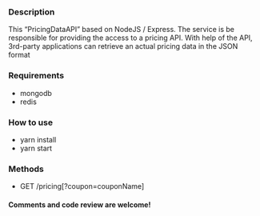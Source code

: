 ### Description

This “PricingDataAPI​” based on NodeJS / Express​. The service is be responsible for providing the access to a pricing API. With help of the API, 3rd-party applications can retrieve an actual pricing data in the JSON​ format

### Requirements

* mongodb
* redis

### How to use

* yarn install 
* yarn start

### Methods

* GET /pricing[?coupon=couponName]


#### Comments and code review are welcome!
